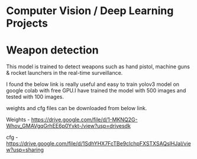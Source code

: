 # Computer Vision / Deep Learning Projects
# Weapon detection 


This model is trained to detect weapons such as hand pistol, machine guns & rocket launchers in the real-time surveillance.

I found the below link is really useful and easy to train yolov3 model on google colab with free GPU.I have trained the model with 500 images and tested with 100 images. 

weights and cfg files can be downloaded from below link.

Weights - https://drive.google.com/file/d/1-MKNQ2G-Whov_GMAVgqGrhEE6p0Yvkt-/view?usp=drivesdk

cfg - https://drive.google.com/file/d/1SdhYHX7FcTBe9clchpFXSTXSAQslHJal/view?usp=sharing 


